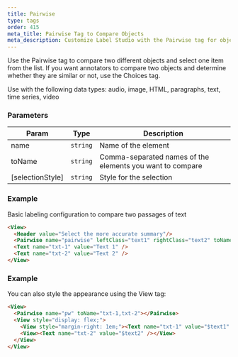 ```yaml
---
title: Pairwise
type: tags
order: 415
meta_title: Pairwise Tag to Compare Objects
meta_description: Customize Label Studio with the Pairwise tag for object comparison tasks for machine learning and data science projects.
---
```


Use the Pairwise tag to compare two different objects and select one item from the list. If you want annotators to compare two objects and determine whether they are similar or not, use the Choices tag.

Use with the following data types: audio, image, HTML, paragraphs, text, time series, video

### Parameters

| Param | Type | Description |
| --- | --- | --- |
| name | <code>string</code> | Name of the element |
| toName | <code>string</code> | Comma-separated names of the elements you want to compare |
| [selectionStyle] | <code>string</code> | Style for the selection |

### Example

Basic labeling configuration to compare two passages of text

```html
<View>
  <Header value="Select the more accurate summary"/>
  <Pairwise name="pairwise" leftClass="text1" rightClass="text2" toName="txt-1,txt-2"></Pairwise>
  <Text name="txt-1" value="Text 1" />
  <Text name="txt-2" value="Text 2" />
</View>
```
### Example

You can also style the appearance using the View tag:

```html
<View>
  <Pairwise name="pw" toName="txt-1,txt-2"></Pairwise>
  <View style="display: flex;">
    <View style="margin-right: 1em;"><Text name="txt-1" value="$text1" /></View>
    <View><Text name="txt-2" value="$text2" /></View>
  </View>
</View>
```
